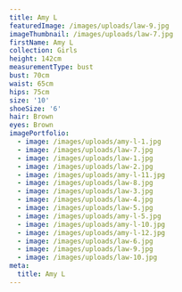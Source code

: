 ```yaml
---
title: Amy L
featuredImage: /images/uploads/law-9.jpg
imageThumbnail: /images/uploads/law-7.jpg
firstName: Amy L
collection: Girls
height: 142cm
measurementType: bust
bust: 70cm
waist: 65cm
hips: 75cm
size: '10'
shoeSize: '6'
hair: Brown
eyes: Brown
imagePortfolio:
  - image: /images/uploads/amy-l-1.jpg
  - image: /images/uploads/law-7.jpg
  - image: /images/uploads/law-1.jpg
  - image: /images/uploads/law-2.jpg
  - image: /images/uploads/amy-l-11.jpg
  - image: /images/uploads/law-8.jpg
  - image: /images/uploads/law-3.jpg
  - image: /images/uploads/law-4.jpg
  - image: /images/uploads/law-5.jpg
  - image: /images/uploads/amy-l-5.jpg
  - image: /images/uploads/amy-l-10.jpg
  - image: /images/uploads/amy-l-12.jpg
  - image: /images/uploads/law-6.jpg
  - image: /images/uploads/law-9.jpg
  - image: /images/uploads/law-10.jpg
meta:
  title: Amy L
---
```


